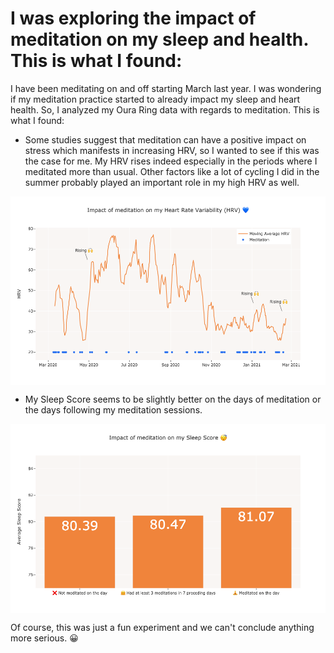 # I was exploring the impact of meditation on my sleep and health. This is what I found:

I have been meditating on and off starting March last year. I was wondering if my meditation practice started to already impact my sleep and heart health. So, I analyzed my Oura Ring data with regards to meditation. This is what I found:

* Some studies suggest that meditation can have a positive impact on stress which manifests in increasing HRV, so I wanted to see if this was the case for me. My HRV rises indeed especially in the periods where I meditated more than usual. Other factors like a lot of cycling I did in the summer probably played an important role in my high HRV as well.

<p align="center"> <img src="plots/line_chart.png" align="middle" width=600>
</p>

* My Sleep Score seems to be slightly better on the days of meditation or the days following my meditation sessions.

<p align="center"> <img src="plots/bar_chart.png" align="middle" width=600>
</p>

Of course, this was just a fun experiment and we can't conclude anything more serious. 😀

